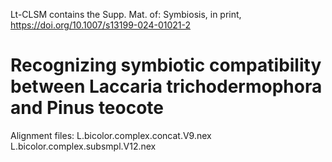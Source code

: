 Lt-CLSM contains the Supp. Mat. of:
Symbiosis, in print, https://doi.org/10.1007/s13199-024-01021-2
# Recognizing symbiotic compatibility between Laccaria trichodermophora and Pinus teocote

Alignment files:
L.bicolor.complex.concat.V9.nex
L.bicolor.complex.subsmpl.V12.nex
